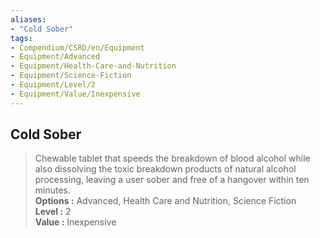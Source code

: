 ```yaml
---
aliases:
- "Cold Sober"
tags:
- Compendium/CSRD/en/Equipment
- Equipment/Advanced
- Equipment/Health-Care-and-Nutrition
- Equipment/Science-Fiction
- Equipment/Level/2
- Equipment/Value/Inexpensive
---
```


  
## Cold Sober  
  
>Chewable tablet that speeds the breakdown of blood alcohol while also dissolving the toxic breakdown products of natural alcohol processing, leaving a user sober and free of a hangover within ten minutes.  
> **Options :** Advanced, Health Care and Nutrition, Science Fiction  
> **Level :** 2  
> **Value :** Inexpensive